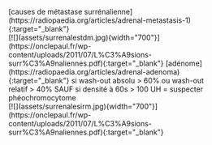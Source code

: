 <figure markdown="span">
    [causes de métastase surrénalienne](https://radiopaedia.org/articles/adrenal-metastasis-1){:target="_blank"}  
    </br>
    [![](assets/surrenalestdm.jpg){width="700"}](https://onclepaul.fr/wp-content/uploads/2011/07/L%C3%A9sions-surr%C3%A9naliennes.pdf){:target="_blank"}
    [adénome](https://radiopaedia.org/articles/adrenal-adenoma){:target="_blank"} si wash-out absolu > 60% ou wash-out relatif > 40%  
    SAUF si densité à 60s > 100 UH = suspecter phéochromocytome  
    </br>
    [![](assets/surrenalesirm.jpg){width="700"}](https://onclepaul.fr/wp-content/uploads/2011/07/L%C3%A9sions-surr%C3%A9naliennes.pdf){:target="_blank"}
</figure>
